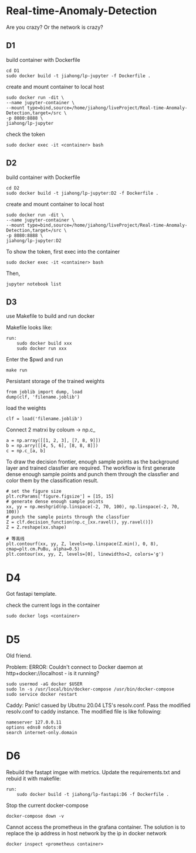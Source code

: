 # Real-time-Anomaly-Detection
Are you crazy? Or the network is crazy?

## D1 
build container with Dockerfile
```
cd D1
sudo docker build -t jiahong/lp-jupyter -f Dockerfile .
```

create and mount container to local host
```
sudo docker run -dit \
--name jupyter-container \
--mount type=bind,source=/home/jiahong/liveProject/Real-time-Anomaly-Detection,target=/src \
-p 8080:8888 \
jiahong/lp-jupyter
```

check the token
```
sudo docker exec -it <container> bash
```

## D2
build container with Dockerfile
```
cd D2
sudo docker build -t jiahong/lp-jupyter:D2 -f Dockerfile .
```

create and mount container to local host
```
sudo docker run -dit \
--name jupyter-container \
--mount type=bind,source=/home/jiahong/liveProject/Real-time-Anomaly-Detection,target=/src \
-p 8080:8888 \
jiahong/lp-jupyter:D2
```

To show the token, first exec into the container
```
sudo docker exec -it <container> bash
```
Then,
```
jupyter notebook list
```

## D3
use Makefile to build and run docker

Makefile looks like:
```
run:
    sudo docker build xxx
    sudo docker run xxx
```

Enter the $pwd and run
```
make run
```

Persistant storage of the trained weights
```
from joblib import dump, load
dump(clf, 'filename.joblib')
```
load the weights
```
clf = load('filename.joblib')
```

Connect 2 matrxi by coloum -> np.c_
```
a = np.array([[1, 2, 3], [7, 8, 9]])
b = np.arry([[4, 5, 6], [8, 8, 8]])
c = np.c_[a, b]
```

To draw the decision frontier, enough sample points as the background layer and trained classfier are required. The workflow is first generate dense enough sample points and punch them through the classfier and color them by the classification result.
```
# set the figure size
plt.rcParams['figure.figsize'] = [15, 15]
# generate dense enough sample points
xx, yy = np.meshgrid(np.linspace(-2, 70, 100), np.linspace(-2, 70, 100))
# punch the sample points through the classfier
Z = clf.decision_function(np.c_[xx.ravel(), yy.ravel()])
Z = Z.reshape(xx.shape)

# 等高线
plt.contourf(xx, yy, Z, levels=np.linspace(Z.min(), 0, 8), cmap=plt.cm.PuBu, alpha=0.5)
plt.contour(xx, yy, Z, levels=[0], linewidths=2, colors='g')
```

# D4
Got fastapi template.

check the current logs in the container
```
sudo docker logs <container>
```

# D5
Old friend.

Problem: ERROR: Couldn't connect to Docker daemon at http+docker://localhost - is it running?
```
sudo usermod -aG docker $USER
sudo ln -s /usr/local/bin/docker-compose /usr/bin/docker-compose
sudo service docker restart
```

Caddy: Panic! casued by Ubutnu 20.04 LTS's resolv.conf. Pass the modified resolv.conf to caddy instance. The modified file is like following:
```
nameserver 127.0.0.11
options edns0 ndots:0
search internet-only.domain
```

# D6

Rebuild the fastapt imgae  with metrics. Update the requirements.txt and rebuid it with makefile:
```
run:
	sudo docker build -t jiahong/lp-fastapi:D6 -f Dockerfile .
```

Stop the current docker-compose
```
docker-compose down -v
```

Cannot access the prometheus in the grafana container. The solution is to replace the ip address in host network by the ip in docker network
```
docker inspect <prometheus container>
```
